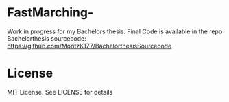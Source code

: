 # FastMarching-
Work in progress for my Bachelors thesis. Final Code is available in the repo Bachelorthesis sourcecode:
https://github.com/MoritzK177/BachelorthesisSourcecode

# License
MIT License. See LICENSE for details
